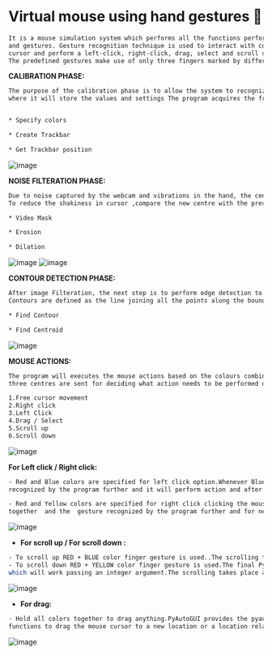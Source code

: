 # Virtual mouse using hand gestures 🚀





```bash
It is a mouse simulation system which performs all the functions performed by your mouse corresponding to your hand movements
and gestures. Gesture recognition technique is used to interact with computers, such as interpreting sign language.We can move the 
cursor and perform a left-click, right-click, drag, select and scroll up and down. 
The predefined gestures make use of only three fingers marked by different colors. 
```




<b> CALIBRATION PHASE: </b> 
<br>
```bash
The purpose of the calibration phase is to allow the system to recognize the Hue Saturation Values of the colors chosen by the users, 
where it will store the values and settings The program acquires the frames that consist of input colors submitted by the users.


* Specify colors

* Create Trackbar 

* Get Trackbar position
```
![image](https://user-images.githubusercontent.com/78814611/146217662-57862e2b-900d-4f1d-b189-e8063664e458.png)

<b> NOISE FILTERATION PHASE: </b>
<br>
```bash
Due to noise captured by the webcam and vibrations in the hand, the centres keep vibrating around a mean position. 
To reduce the shakiness in cursor ,compare the new centre with the previous position of the cursor. 

* Video Mask

* Erosion

* Dilation
```
![image](https://user-images.githubusercontent.com/78814611/146217936-46e4ea40-f818-40da-a4dd-20dcb47438e4.png) ![image](https://user-images.githubusercontent.com/78814611/146217955-99fb6391-d4ff-4a43-aef5-b6d266e5b546.png)


<b> CONTOUR DETECTION PHASE: </b>
<br>
```bash
After image Filteration, the next step is to perform edge detection to obtain  the  hand  contour  in  the  image.  
Contours are defined as the line joining all the points along the boundary of an image that are having the same intensity.

* Find Contour

* Find Centroid
```

![image](https://user-images.githubusercontent.com/78814611/146217699-3e7450c4-43fb-481e-be64-c59b99c71294.png)


<b> MOUSE ACTIONS: </b>
<br>
```bash
The program will executes the mouse actions based on the colours combinations exist in the processed frame for that 
three centres are sent for deciding what action needs to be performed depending on their relative positions. 

1.Free cursor movement
2.Right click 
3.Left Click 
4.Drag / Select 
5.Scroll up 
6.Scroll down
```

![image](https://user-images.githubusercontent.com/78814611/146217727-2cf3e28e-d6b2-4718-a359-91f309e61a0e.png) 

<b> For Left click / Right click: </b>
```bash
- Red and Blue colors are specified for left click option.Whenever Blue and Red color comes together,gesture is
recognized by the program further and it will perform action and after left click un-pinch the fingers and choose the next action

- Red and Yellow colors are specified for right click clicking the mouse. Whenever the Red and Yellow color comes
together  and the  gesture recognized by the program further and for next move un-pinch the fingers and choose the next action.
```
![image](https://user-images.githubusercontent.com/78814611/146217750-13e001ad-426d-4f57-93ce-e2488e68ba6b.png)



- <b> For scroll up / For scroll down : </b>
```bash
- To scroll up RED + BLUE color finger gesture is used..The scrolling takes place at the mouse cursor’s  current position.
- To scroll down RED + YELLOW color finger gesture is used.The final PyAutoGUI mouse function is scroll( ),
which will work passing an integer argument.The scrolling takes place at the mouse cursor’s current position. 
```
![image](https://user-images.githubusercontent.com/78814611/146217783-59fdedb3-a8cc-4def-b5a8-2781dc3fa163.png)
 
 
 
- <b> For drag: </b>
```bash
- Hold all colors together to drag anything.PyAutoGUI provides the pyautogui.dragTo( )
functions to drag the mouse cursor to a new location or a location relative to its current one.
```
![image](https://user-images.githubusercontent.com/78814611/146217818-f96d516f-38f4-4388-b930-525d8baa1969.png)
